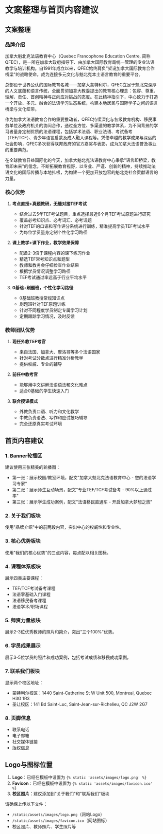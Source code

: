 # 文案整理与首页内容建议

## 文案整理

### 品牌介绍
加拿大魁北克法语教育中心（Quebec Francophone Education Centre, 简称 QFEC），是一所在加拿大政府指导下、由加拿大国际教育局统一管理的专业法语教学与培训机构。自1991年成立以来，QFEC始终肩负"架设加拿大国际教育合作桥梁"的战略使命，成为连接多元文化与魁北克本土语言教育的重要平台。

总部设于世界公认的国际教育名城——加拿大蒙特利尔，QFEC立足于魁北克深厚的人文底蕴和语言传统，全面贯彻加拿大教委提出的教育核心理念：包容、尊重、理解、责任、首创精神与正向应对挑战的态度。在此精神指引下，中心致力于打造一个开放、多元、融合的法语学习生态系统，构建本地居民与国际学子之间的语言桥梁与文化纽带。

作为加拿大法语教育合作的重要推动者，QFEC持续深化与各级教育机构、移民事务单位及政府机关的协同合作，通过全方位、多渠道的教学体系，为不同背景的学习者量身定制优质的法语课程，包括学术法语、职业法语、考试备考（TEF/TCF）、青少年语言启蒙及成人融入课程等。凭借卓越的教学成果与深远的社会影响，QFEC多次获得联邦政府的官方嘉奖与表彰，成为加拿大法语普及事业的重要典范。

在全球教育日益国际化的今天，加拿大魁北克法语教育中心秉承"语言即桥梁，教育即未来"的信念，不断拓展教育视野，以专业、严谨、创新的精神，持续推动法语文化的国际传播与本地扎根，为构建一个更加开放包容的魁北克社会贡献语言的力量。

### 核心优势
1. **考点直授+真题教研，无缝对接TEF考试**
   - 结合过去5年TEF考试题目，重点选择最近6个月TEF考试原题进行研究
   - 覆盖必考知识点、必考词汇、必考话题
   - 针对TEF的口语和写作评分系统进行训练，精准提高学员TEF考试水平
   - 为每位学员量身定制个性化学习路径

2. **课上教学+课下作业，教学效果保障**
   - 配备2-3倍于课程内容的课下练习作业
   - 精选TEF常考知识点和题型
   - 教师和教务会仔细检查作业结果
   - 根据学员情况调整学习路径
   - TEF考试通过率远高于行业平均水平

3. **0基础+刷题班，个性化学习路径**
   - 0基础班教授常规知识点
   - 刷题班针对TEF原题训练
   - 针对不同程度学员制定专属学习计划
   - 定期跟踪学习情况，及时反馈

### 教师团队优势
1. **现任外教TEF考官**
   - 来自法国、加拿大、摩洛哥等多个法语国家
   - 针对考试分数点进行精准分析教学
   - 提供权威、专业的辅导

2. **前任中教考官**
   - 能够用中文讲解法语语法和文化难点
   - 适合0基础的学生快速入门

3. **联合授课模式**
   - 外教负责口语、听力和文化教学
   - 中教负责语法、写作和应试技巧辅导
   - 完全还原真实考试环境

## 首页内容建议

### 1. Banner轮播区
建议使用三张精美的轮播图：
- 第一张：展示校园/教室环境，配文"加拿大魁北克法语教育中心 - 您的法语学习专家"
- 第二张：展示师生互动场景，配文"专业TEF/TCF考试备考 - 90%以上通过率"
- 第三张：展示学生成功案例，配文"法语移民直通车 - 开启加拿大梦想之旅"

### 2. 关于我们板块
使用"品牌介绍"中的前两段内容，突出中心的权威性和专业性。

### 3. 核心优势板块
使用"我们的核心优势"的三点内容，每点配以相关图标。

### 4. 课程体系板块
展示四类主要课程：
- TEF/TCF考试备考课程
- 法语零基础入门课程
- 法语移民备考课程
- 法语学术/职场课程

### 5. 师资力量板块
展示2-3位优秀教师的照片和简介，突出"三个100%"优势。

### 6. 学员成果展示
展示3-5位学员的照片和成功案例，包括考试成绩和移民成功案例。

### 7. 联系我们板块
显示两个校区地址：
- 蒙特利尔校区：1440 Saint-Catherine St W Unit 500, Montreal, Quebec H3G 1R3
- 圣让校区：141 Bd Saint-Luc, Saint-Jean-sur-Richelieu, QC J2W 2G7

### 8. 页脚信息
- 联系电话
- 电子邮箱
- 社交媒体链接
- 版权信息

## Logo与图标位置
1. **Logo**：已经在模板中设置为 `{% static 'assets/images/logo.png' %}`
2. **Favicon**：已经在模板中设置为 `{% static 'assets/images/favicon.ico' %}`
3. **校区照片**：建议添加到"关于我们"和"联系我们"板块

请确保上传以下文件：
- `/static/assets/images/logo.png`（网站Logo）
- `/static/assets/images/favicon.ico`（网站图标）
- 校区照片、教师照片、学生照片等 